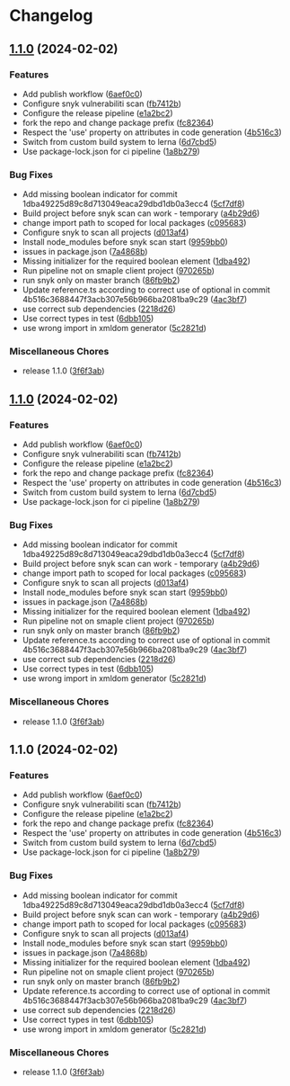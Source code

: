# Changelog

## [1.1.0](https://github.com/xinvoice/xmldom-decorators/compare/root-v1.1.0...root-v1.1.0) (2024-02-02)


### Features

* Add publish workflow ([6aef0c0](https://github.com/xinvoice/xmldom-decorators/commit/6aef0c0753226b463c792b49178a0e6985ae9850))
* Configure snyk vulnerabiliti scan ([fb7412b](https://github.com/xinvoice/xmldom-decorators/commit/fb7412b4d34bd343283245f01d93b84f09bcd2c6))
* Configure the release pipeline ([e1a2bc2](https://github.com/xinvoice/xmldom-decorators/commit/e1a2bc2206ed407e8856d92523ba479e5cd253a2))
* fork the repo and change package prefix ([fc82364](https://github.com/xinvoice/xmldom-decorators/commit/fc82364ad47791de99e579e9b226697453fce349))
* Respect the 'use' property on attributes in code generation ([4b516c3](https://github.com/xinvoice/xmldom-decorators/commit/4b516c3688447f3acb307e56b966ba2081ba9c29))
* Switch from custom build system to lerna ([6d7cbd5](https://github.com/xinvoice/xmldom-decorators/commit/6d7cbd5d22b7d53528f97d14de94fe6eea132a31))
* Use package-lock.json for ci pipeline ([1a8b279](https://github.com/xinvoice/xmldom-decorators/commit/1a8b279297fe60c71845511c5f7ea5cf5ca7cc13))


### Bug Fixes

* Add missing boolean indicator for commit 1dba49225d89c8d713049eaca29dbd1db0a3ecc4 ([5cf7df8](https://github.com/xinvoice/xmldom-decorators/commit/5cf7df82ae457518e31c23be738a2188e09bf22a))
* Build project before snyk scan can work - temporary ([a4b29d6](https://github.com/xinvoice/xmldom-decorators/commit/a4b29d60e54b0ee8ede755dcfa30f290aa414c2e))
* change import path to scoped for local packages ([c095683](https://github.com/xinvoice/xmldom-decorators/commit/c095683b0525a4d5bc67630d6d6535b48457bd40))
* Configure snyk to scan all projects ([d013af4](https://github.com/xinvoice/xmldom-decorators/commit/d013af4730ef7dd9774182208a55aed60f5612b6))
* Install node_modules before snyk scan start ([9959bb0](https://github.com/xinvoice/xmldom-decorators/commit/9959bb08f437931bbdaba3cbc5656cddbf8d4a59))
* issues in package.json ([7a4868b](https://github.com/xinvoice/xmldom-decorators/commit/7a4868b781bc15df7973c13f5f62358cfd3f0dc7))
* Missing initializer for the required boolean element ([1dba492](https://github.com/xinvoice/xmldom-decorators/commit/1dba49225d89c8d713049eaca29dbd1db0a3ecc4))
* Run pipeline not on smaple client project ([970265b](https://github.com/xinvoice/xmldom-decorators/commit/970265b7eb8db1da7afa444cca098a035b9fd997))
* run snyk only on master branch ([86fb9b2](https://github.com/xinvoice/xmldom-decorators/commit/86fb9b2addaac9816413777766ee810f726512bd))
* Update reference.ts according to correct use of optional in commit 4b516c3688447f3acb307e56b966ba2081ba9c29 ([4ac3bf7](https://github.com/xinvoice/xmldom-decorators/commit/4ac3bf758a44c9cfb96d1a61e289e0d2673a9079))
* use correct sub dependencies ([2218d26](https://github.com/xinvoice/xmldom-decorators/commit/2218d267cb12dd0d5d6d93fa3b49c45ee33f9f7a))
* Use correct types in test ([6dbb105](https://github.com/xinvoice/xmldom-decorators/commit/6dbb105b4c06af6f33b1c6079e12ead8b181e4c8))
* use wrong import in xmldom generator ([5c2821d](https://github.com/xinvoice/xmldom-decorators/commit/5c2821df3fd4217094beae91ca2aeb16fd8de4c9))


### Miscellaneous Chores

* release 1.1.0 ([3f6f3ab](https://github.com/xinvoice/xmldom-decorators/commit/3f6f3abc7499cc915d0edcfa3f2938fa5c598c0d))

## [1.1.0](https://github.com/xinvoice/xmldom-decorators/compare/root-v1.1.0...root-v1.1.0) (2024-02-02)


### Features

* Add publish workflow ([6aef0c0](https://github.com/xinvoice/xmldom-decorators/commit/6aef0c0753226b463c792b49178a0e6985ae9850))
* Configure snyk vulnerabiliti scan ([fb7412b](https://github.com/xinvoice/xmldom-decorators/commit/fb7412b4d34bd343283245f01d93b84f09bcd2c6))
* Configure the release pipeline ([e1a2bc2](https://github.com/xinvoice/xmldom-decorators/commit/e1a2bc2206ed407e8856d92523ba479e5cd253a2))
* fork the repo and change package prefix ([fc82364](https://github.com/xinvoice/xmldom-decorators/commit/fc82364ad47791de99e579e9b226697453fce349))
* Respect the 'use' property on attributes in code generation ([4b516c3](https://github.com/xinvoice/xmldom-decorators/commit/4b516c3688447f3acb307e56b966ba2081ba9c29))
* Switch from custom build system to lerna ([6d7cbd5](https://github.com/xinvoice/xmldom-decorators/commit/6d7cbd5d22b7d53528f97d14de94fe6eea132a31))
* Use package-lock.json for ci pipeline ([1a8b279](https://github.com/xinvoice/xmldom-decorators/commit/1a8b279297fe60c71845511c5f7ea5cf5ca7cc13))


### Bug Fixes

* Add missing boolean indicator for commit 1dba49225d89c8d713049eaca29dbd1db0a3ecc4 ([5cf7df8](https://github.com/xinvoice/xmldom-decorators/commit/5cf7df82ae457518e31c23be738a2188e09bf22a))
* Build project before snyk scan can work - temporary ([a4b29d6](https://github.com/xinvoice/xmldom-decorators/commit/a4b29d60e54b0ee8ede755dcfa30f290aa414c2e))
* change import path to scoped for local packages ([c095683](https://github.com/xinvoice/xmldom-decorators/commit/c095683b0525a4d5bc67630d6d6535b48457bd40))
* Configure snyk to scan all projects ([d013af4](https://github.com/xinvoice/xmldom-decorators/commit/d013af4730ef7dd9774182208a55aed60f5612b6))
* Install node_modules before snyk scan start ([9959bb0](https://github.com/xinvoice/xmldom-decorators/commit/9959bb08f437931bbdaba3cbc5656cddbf8d4a59))
* issues in package.json ([7a4868b](https://github.com/xinvoice/xmldom-decorators/commit/7a4868b781bc15df7973c13f5f62358cfd3f0dc7))
* Missing initializer for the required boolean element ([1dba492](https://github.com/xinvoice/xmldom-decorators/commit/1dba49225d89c8d713049eaca29dbd1db0a3ecc4))
* Run pipeline not on smaple client project ([970265b](https://github.com/xinvoice/xmldom-decorators/commit/970265b7eb8db1da7afa444cca098a035b9fd997))
* run snyk only on master branch ([86fb9b2](https://github.com/xinvoice/xmldom-decorators/commit/86fb9b2addaac9816413777766ee810f726512bd))
* Update reference.ts according to correct use of optional in commit 4b516c3688447f3acb307e56b966ba2081ba9c29 ([4ac3bf7](https://github.com/xinvoice/xmldom-decorators/commit/4ac3bf758a44c9cfb96d1a61e289e0d2673a9079))
* use correct sub dependencies ([2218d26](https://github.com/xinvoice/xmldom-decorators/commit/2218d267cb12dd0d5d6d93fa3b49c45ee33f9f7a))
* Use correct types in test ([6dbb105](https://github.com/xinvoice/xmldom-decorators/commit/6dbb105b4c06af6f33b1c6079e12ead8b181e4c8))
* use wrong import in xmldom generator ([5c2821d](https://github.com/xinvoice/xmldom-decorators/commit/5c2821df3fd4217094beae91ca2aeb16fd8de4c9))


### Miscellaneous Chores

* release 1.1.0 ([3f6f3ab](https://github.com/xinvoice/xmldom-decorators/commit/3f6f3abc7499cc915d0edcfa3f2938fa5c598c0d))

## 1.1.0 (2024-02-02)


### Features

* Add publish workflow ([6aef0c0](https://github.com/xinvoice/xmldom-decorators/commit/6aef0c0753226b463c792b49178a0e6985ae9850))
* Configure snyk vulnerabiliti scan ([fb7412b](https://github.com/xinvoice/xmldom-decorators/commit/fb7412b4d34bd343283245f01d93b84f09bcd2c6))
* Configure the release pipeline ([e1a2bc2](https://github.com/xinvoice/xmldom-decorators/commit/e1a2bc2206ed407e8856d92523ba479e5cd253a2))
* fork the repo and change package prefix ([fc82364](https://github.com/xinvoice/xmldom-decorators/commit/fc82364ad47791de99e579e9b226697453fce349))
* Respect the 'use' property on attributes in code generation ([4b516c3](https://github.com/xinvoice/xmldom-decorators/commit/4b516c3688447f3acb307e56b966ba2081ba9c29))
* Switch from custom build system to lerna ([6d7cbd5](https://github.com/xinvoice/xmldom-decorators/commit/6d7cbd5d22b7d53528f97d14de94fe6eea132a31))
* Use package-lock.json for ci pipeline ([1a8b279](https://github.com/xinvoice/xmldom-decorators/commit/1a8b279297fe60c71845511c5f7ea5cf5ca7cc13))


### Bug Fixes

* Add missing boolean indicator for commit 1dba49225d89c8d713049eaca29dbd1db0a3ecc4 ([5cf7df8](https://github.com/xinvoice/xmldom-decorators/commit/5cf7df82ae457518e31c23be738a2188e09bf22a))
* Build project before snyk scan can work - temporary ([a4b29d6](https://github.com/xinvoice/xmldom-decorators/commit/a4b29d60e54b0ee8ede755dcfa30f290aa414c2e))
* change import path to scoped for local packages ([c095683](https://github.com/xinvoice/xmldom-decorators/commit/c095683b0525a4d5bc67630d6d6535b48457bd40))
* Configure snyk to scan all projects ([d013af4](https://github.com/xinvoice/xmldom-decorators/commit/d013af4730ef7dd9774182208a55aed60f5612b6))
* Install node_modules before snyk scan start ([9959bb0](https://github.com/xinvoice/xmldom-decorators/commit/9959bb08f437931bbdaba3cbc5656cddbf8d4a59))
* issues in package.json ([7a4868b](https://github.com/xinvoice/xmldom-decorators/commit/7a4868b781bc15df7973c13f5f62358cfd3f0dc7))
* Missing initializer for the required boolean element ([1dba492](https://github.com/xinvoice/xmldom-decorators/commit/1dba49225d89c8d713049eaca29dbd1db0a3ecc4))
* Run pipeline not on smaple client project ([970265b](https://github.com/xinvoice/xmldom-decorators/commit/970265b7eb8db1da7afa444cca098a035b9fd997))
* run snyk only on master branch ([86fb9b2](https://github.com/xinvoice/xmldom-decorators/commit/86fb9b2addaac9816413777766ee810f726512bd))
* Update reference.ts according to correct use of optional in commit 4b516c3688447f3acb307e56b966ba2081ba9c29 ([4ac3bf7](https://github.com/xinvoice/xmldom-decorators/commit/4ac3bf758a44c9cfb96d1a61e289e0d2673a9079))
* use correct sub dependencies ([2218d26](https://github.com/xinvoice/xmldom-decorators/commit/2218d267cb12dd0d5d6d93fa3b49c45ee33f9f7a))
* Use correct types in test ([6dbb105](https://github.com/xinvoice/xmldom-decorators/commit/6dbb105b4c06af6f33b1c6079e12ead8b181e4c8))
* use wrong import in xmldom generator ([5c2821d](https://github.com/xinvoice/xmldom-decorators/commit/5c2821df3fd4217094beae91ca2aeb16fd8de4c9))


### Miscellaneous Chores

* release 1.1.0 ([3f6f3ab](https://github.com/xinvoice/xmldom-decorators/commit/3f6f3abc7499cc915d0edcfa3f2938fa5c598c0d))
